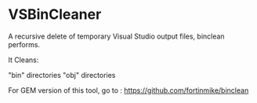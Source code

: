 # VSBinCleaner

A recursive delete of temporary Visual Studio output files, binclean performs.

It Cleans:

"bin" directories
"obj" directories

For GEM version of this tool, go to : https://github.com/fortinmike/binclean